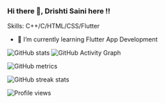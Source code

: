 ### Hi there 👋, Drishti Saini here !!


Skills: C++/C/HTML/CSS/Flutter

- 🌱 I’m currently learning Flutter App Development 
 







![GitHub stats](https://github-readme-stats.vercel.app/api?username=Drishtisaini122&show_icons=true)
![GitHub Activity Graph](https://activity-graph.herokuapp.com/graph?username=Drishtisaini122)

![GitHub metrics](https://metrics.lecoq.io/Drishtisaini122)  

![GitHub streak stats](https://github-readme-streak-stats.herokuapp.com/?user=Drishtisaini122)

![Profile views](https://gpvc.arturio.dev/Drishtisaini122)  

<!--
**Drishtisaini122/Drishtisaini122** is a ✨ _special_ ✨ repository because its `README.md` (this file) appears on your GitHub profile.

Here are some ideas to get you started:

- 🔭 I’m currently working on ...
- 🌱 I’m currently learning ...
- 👯 I’m looking to collaborate on ...
- 🤔 I’m looking for help with ...
- 💬 Ask me about ...
- 📫 How to reach me: ...
- 😄 Pronouns: ...
- ⚡ Fun fact: ...
-->
